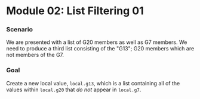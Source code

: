 # Module 02: List Filtering 01

### Scenario

We are presented with a list of G20 members as well as G7 members. We need to produce a third list consisting of the "G13"; G20 members which are not members of the G7.

### Goal

Create a new local value, `local.g13`, which is a list containing all of the values within `local.g20` that *do not* appear in `local.g7`.